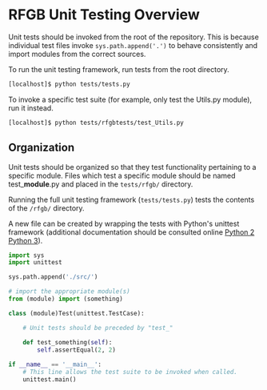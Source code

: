 # RFGB Unit Testing Overview

Unit tests should be invoked from the root of the repository. This is because individual test files invoke `sys.path.append('.')` to behave consistently and import modules from the correct sources.

To run the unit testing framework, run tests from the root directory.

```bash
[localhost]$ python tests/tests.py
```

To invoke a specific test suite (for example, only test the Utils.py module), run it instead.

```bash
[localhost]$ python tests/rfgbtests/test_Utils.py
```

## Organization

Unit tests should be organized so that they test functionality pertaining to a specific module. Files which test a specific module should be named test_**module**.py and placed in the `tests/rfgb/` directory.

Running the full unit testing framework (`tests/tests.py`) tests the contents of the `/rfgb/` directory.

A new file can be created by wrapping the tests with Python's unittest framework (additional documentation should be consulted online [Python 2](https://docs.python.org/2/library/unittest.html) [Python 3](https://docs.python.org/3/library/unittest.html)).

```python
import sys
import unittest

sys.path.append('./src/')

# import the appropriate module(s)
from (module) import (something)

class (module)Test(unittest.TestCase):

	# Unit tests should be preceded by "test_"

	def test_something(self):
		self.assertEqual(2, 2)
		
if __name__ == '__main__':
	# This line allows the test suite to be invoked when called.
	unittest.main()
```
